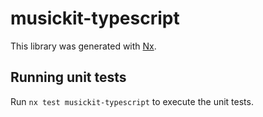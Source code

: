 # musickit-typescript

This library was generated with [Nx](https://nx.dev).

## Running unit tests

Run `nx test musickit-typescript` to execute the unit tests.
